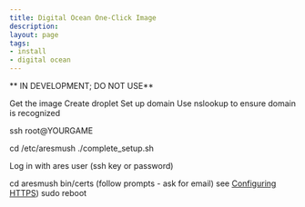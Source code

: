 ```yaml
---
title: Digital Ocean One-Click Image
description: 
layout: page
tags:
- install
- digital ocean
---
```


** IN DEVELOPMENT; DO NOT USE**

Get the image
Create droplet
Set up domain
Use nslookup to ensure domain is recognized

ssh root@YOURGAME

cd /etc/aresmush
./complete_setup.sh


Log in with ares user (ssh key or password)

cd aresmush
bin/certs   (follow prompts - ask for email)  see [Configuring HTTPS](/tutorials/install/https.html))
sudo reboot

